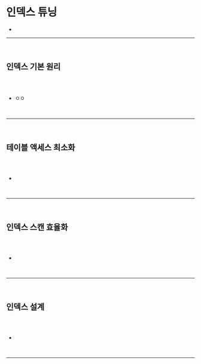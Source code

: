 # 인덱스 튜닝
> 
* 

<hr>
<br>

## 인덱스 기본 원리
#### 

<br>

### 
* ㅇㅇ

<br>
<hr>
<br>

## 테이블 액세스 최소화
#### 

<br>

### 
* 

<br>
<hr>
<br>

## 인덱스 스캔 효율화
#### 

<br>

### 
* 

<br>
<hr>
<br>

## 인덱스 설계
#### 

<br>

### 
* 

<br>
<hr>
<br>
